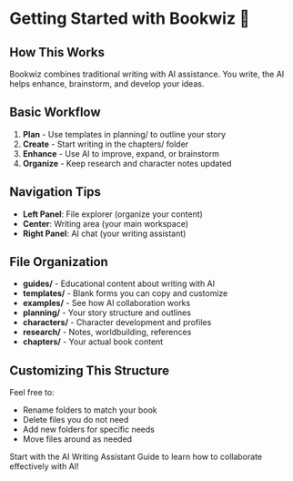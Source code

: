 # Getting Started with Bookwiz 🚀

## How This Works

Bookwiz combines traditional writing with AI assistance. You write, the AI helps enhance, brainstorm, and develop your ideas.

## Basic Workflow

1. **Plan** - Use templates in planning/ to outline your story
2. **Create** - Start writing in the chapters/ folder
3. **Enhance** - Use AI to improve, expand, or brainstorm
4. **Organize** - Keep research and character notes updated

## Navigation Tips

- **Left Panel**: File explorer (organize your content)
- **Center**: Writing area (your main workspace)
- **Right Panel**: AI chat (your writing assistant)

## File Organization

- **guides/** - Educational content about writing with AI
- **templates/** - Blank forms you can copy and customize
- **examples/** - See how AI collaboration works
- **planning/** - Your story structure and outlines
- **characters/** - Character development and profiles
- **research/** - Notes, worldbuilding, references
- **chapters/** - Your actual book content

## Customizing This Structure

Feel free to:

- Rename folders to match your book
- Delete files you do not need
- Add new folders for specific needs
- Move files around as needed

Start with the AI Writing Assistant Guide to learn how to collaborate effectively with AI!